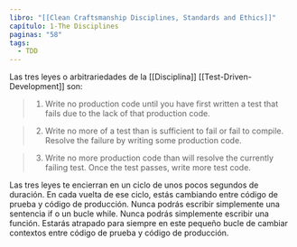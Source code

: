 ```yaml
---
libro: "[[Clean Craftsmanship Disciplines, Standards and Ethics]]"
capítulo: 1-The Disciplines
paginas: "58"
tags:
  - TDD
---
```

Las tres leyes o arbitrariedades de la [[Disciplina]] [[Test-Driven-Development]] son:

>1. Write no production code until you have first written a test that fails due to the lack of that  production code. 

>2. Write no more of a test than is sufficient to fail or fail to compile. Resolve the failure by writing  some production code.

>3. Write no more production code than will resolve the currently failing test. Once the test passes,  write more test code. 

Las tres leyes te encierran en un ciclo de unos pocos segundos de duración.  En cada vuelta de ese ciclo, estás cambiando entre código de prueba y código de producción. Nunca podrás escribir simplemente una sentencia if o un bucle while. Nunca podrás simplemente escribir una función. Estarás atrapado para siempre en este pequeño bucle de cambiar contextos entre código de prueba y código de producción. 

